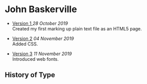 <h1> John Baskerville </h1>

- <a href="https://https://georgiagallagherixd.github.io/john_baskerville/john_baskerville.html"> Version 1 </a>
*28 October 2019*  
Created my first marking up plain text file as an HTML5 page.

- [Version 2](https://github.com/georgiagallagher/john_baskerville/blob/gh-pages/baskerville2.html)
*04 November 2019*  
Added CSS.

- [Version 3](https://github.com/georgiagallagher/john_baskerville/blob/gh-pages/baskerville3.html)
*11 November 2019*  
Introduced web fonts.


History of Type
---------------
